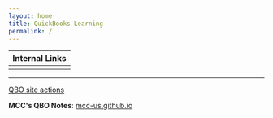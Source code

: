 ```yaml
---
layout: home
title: QuickBooks Learning
permalink: /
---
```



|Internal Links|
|:-|
||

---

[QBO site actions](https://github.com/mcc-us/qbo/actions)  

**MCC's QBO Notes**: [mcc-us.github.io](https://mcc-us.github.io)
